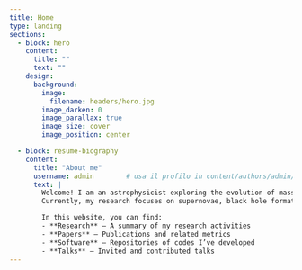 ```yaml
---
title: Home
type: landing
sections:
  - block: hero
    content:
      title: ""
      text: ""
    design:
      background:
        image:
          filename: headers/hero.jpg
        image_darken: 0
        image_parallax: true
        image_size: cover
        image_position: center

  - block: resume-biography
    content:
      title: "About me"
      username: admin        # usa il profilo in content/authors/admin/_index.md
      text: |
        Welcome! I am an astrophysicist exploring the evolution of massive stars and compact binaries.
        Currently, my research focuses on supernovae, black hole formation, and gravitational-wave populations.

        In this website, you can find:
        - **Research** — A summary of my research activities
        - **Papers** — Publications and related metrics
        - **Software** — Repositories of codes I’ve developed
        - **Talks** — Invited and contributed talks
---
```


